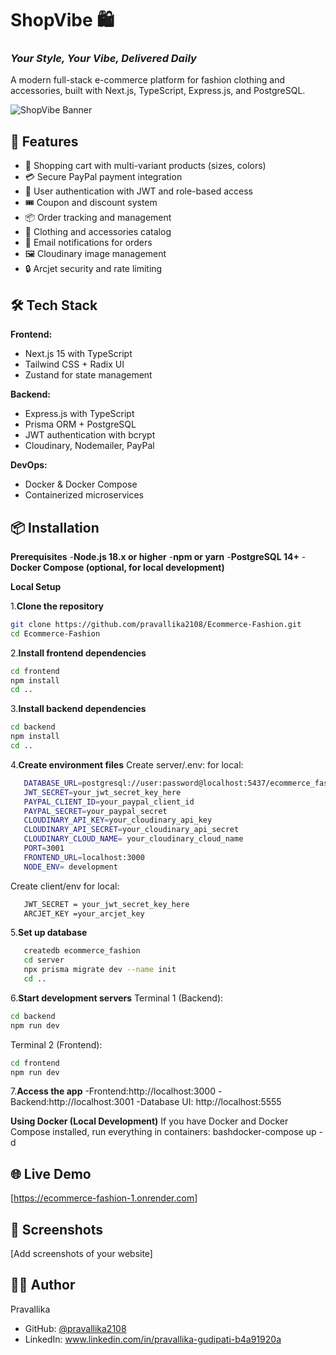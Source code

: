 # ShopVibe 🛍️

### *Your Style, Your Vibe, Delivered Daily*

A modern full-stack e-commerce platform for fashion clothing and accessories, built with Next.js, TypeScript, Express.js, and PostgreSQL.

![ShopVibe Banner](link-to-screenshot-if-you-have-one)

## 🚀 Features

- 🛒 Shopping cart with multi-variant products (sizes, colors)
- 💳 Secure PayPal payment integration
- 👤 User authentication with JWT and role-based access
- 🎟️ Coupon and discount system
- 📦 Order tracking and management
- 👔 Clothing and accessories catalog
- 📧 Email notifications for orders
- 🖼️ Cloudinary image management
- 🔒 Arcjet security and rate limiting

## 🛠️ Tech Stack

**Frontend:**
- Next.js 15 with TypeScript
- Tailwind CSS + Radix UI
- Zustand for state management

**Backend:**
- Express.js with TypeScript
- Prisma ORM + PostgreSQL
- JWT authentication with bcrypt
- Cloudinary, Nodemailer, PayPal

**DevOps:**
- Docker & Docker Compose
- Containerized microservices

## 📦 Installation

**Prerequisites**
-**Node.js 18.x or higher**
-**npm or yarn**
-**PostgreSQL 14+**
-**Docker Compose (optional, for local development)**

**Local Setup**

1.**Clone the repository**
```bash
git clone https://github.com/pravallika2108/Ecommerce-Fashion.git
cd Ecommerce-Fashion
```
2.**Install frontend dependencies**

```bash
cd frontend
npm install
cd ..
```
3.**Install backend dependencies**

```bash
cd backend
npm install
cd ..
```
4.**Create environment files**
Create server/.env: for local:

```bash
   DATABASE_URL=postgresql://user:password@localhost:5437/ecommerce_fashion
   JWT_SECRET=your_jwt_secret_key_here
   PAYPAL_CLIENT_ID=your_paypal_client_id
   PAYPAL_SECRET=your_paypal_secret
   CLOUDINARY_API_KEY=your_cloudinary_api_key
   CLOUDINARY_API_SECRET=your_cloudinary_api_secret
   CLOUDINARY_CLOUD_NAME= your_cloudinary_cloud_name
   PORT=3001
   FRONTEND_URL=localhost:3000
   NODE_ENV= development
```
Create client/env for local:

```bash
   JWT_SECRET = your_jwt_secret_key_here
   ARCJET_KEY =your_arcjet_key
```

5.**Set up database**

```bash
   createdb ecommerce_fashion
   cd server
   npx prisma migrate dev --name init
   cd ..
```

6.**Start development servers**
Terminal 1 (Backend):
```bash
cd backend
npm run dev
```
Terminal 2 (Frontend):
```bash
cd frontend
npm run dev
```
7.**Access the app**
-Frontend:http://localhost:3000
-Backend:http://localhost:3001
-Database UI: http://localhost:5555

**Using Docker (Local Development)**
If you have Docker and Docker Compose installed, run everything in containers:
bashdocker-compose up -d

## 🌐 Live Demo

[https://ecommerce-fashion-1.onrender.com]

## 📸 Screenshots

[Add screenshots of your website]

## 👨‍💻 Author

Pravallika
- GitHub: [@pravallika2108](https://github.com/pravallika2108)
- LinkedIn: www.linkedin.com/in/pravallika-gudipati-b4a91920a

